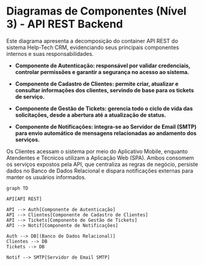# Diagramas de Componentes (Nível 3) - API REST Backend
Este diagrama apresenta a decomposição do container API REST do sistema Help-Tech CRM, evidenciando seus principais componentes internos e suas responsabilidades.

- **Componente de Autenticação: responsável por validar credenciais, controlar permissões e garantir a segurança no acesso ao sistema.**

- **Componente de Cadastro de Clientes: permite criar, atualizar e consultar informações dos clientes, servindo de base para os tickets de serviço.**

- **Componente de Gestão de Tickets: gerencia todo o ciclo de vida das solicitações, desde a abertura até a atualização de status.**

- **Componente de Notificações: integra-se ao Servidor de Email (SMTP) para envio automático de mensagens relacionadas ao andamento dos serviços.**

Os Clientes acessam o sistema por meio do Aplicativo Mobile, enquanto Atendentes e Técnicos utilizam a Aplicação Web (SPA). Ambos consomem os serviços expostos pela API, que centraliza as regras de negócio, persiste dados no Banco de Dados Relacional e dispara notificações externas para manter os usuários informados.
```mermaid
graph TD

API[API REST]

API --> Auth[Componente de Autenticação]
API --> Clientes[Componente de Cadastro de Clientes]
API --> Tickets[Componente de Gestão de Tickets]
API --> Notif[Componente de Notificações]

Auth --> DB[(Banco de Dados Relacional)]
Clientes --> DB
Tickets --> DB

Notif --> SMTP[Servidor de Email SMTP]



